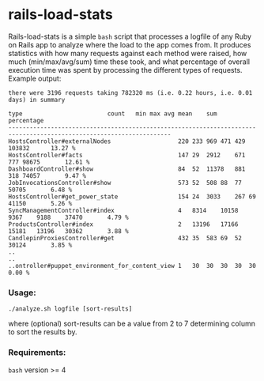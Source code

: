 # rails-load-stats

Rails-load-stats is a simple `bash` script that processes a logfile of any Ruby on Rails app to analyze where the load to the app comes from. It produces statistics with how many requests against each method were raised, how much (min/max/avg/sum) time these took, and what percentage of overall execution time was spent by processing the different types of requests. Example output:

    there were 3196 requests taking 782320 ms (i.e. 0.22 hours, i.e. 0.01 days) in summary
    
    type						count	min	max	avg	mean	sum		percentage
    --------------------------------------------------------------------------------------------------------------------
    HostsController#externalNodes                  	220	233	969	471	429	103832		13.27 %
    HostsController#facts                          	147	29	2912	671	777	98675		12.61 %
    DashboardController#show                       	84	52	11378	881	318	74057		9.47 %
    JobInvocationsController#show                  	573	52	508	88	77	50705		6.48 %
    HostsController#get_power_state                	154	24	3033	267	69	41150		5.26 %
    SyncManagementController#index                 	4	8314	10158	9367	9188	37470		4.79 %
    ProductsController#index                       	2	13196	17166	15181	13196	30362		3.88 %
    CandlepinProxiesController#get                 	432	35	583	69	52	30124		3.85 %
    ..
    ..
    ..ontroller#puppet_environment_for_content_view	1	30	30	30	30	30		0.00 %


### Usage:
    ./analyze.sh logfile [sort-results]

where (optional) sort-results can be a value from 2 to 7 determining column to sort the results by.

### Requirements:
`bash` version >= 4
